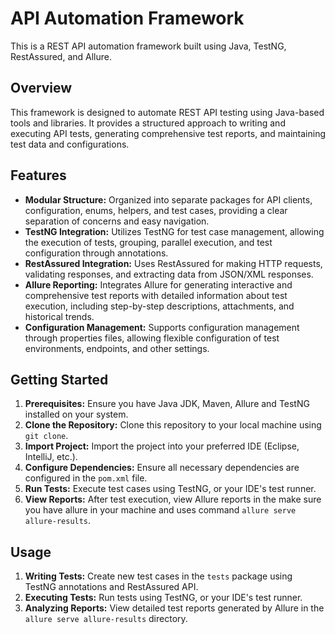 # API Automation Framework

This is a REST API automation framework built using Java, TestNG, RestAssured, and Allure.

## Overview

This framework is designed to automate REST API testing using Java-based tools and libraries. It provides a structured approach to writing and executing API tests, generating comprehensive test reports, and maintaining test data and configurations.

## Features

- **Modular Structure:** Organized into separate packages for API clients, configuration, enums, helpers, and test cases, providing a clear separation of concerns and easy navigation.
- **TestNG Integration:** Utilizes TestNG for test case management, allowing the execution of tests, grouping, parallel execution, and test configuration through annotations.
- **RestAssured Integration:** Uses RestAssured for making HTTP requests, validating responses, and extracting data from JSON/XML responses.
- **Allure Reporting:** Integrates Allure for generating interactive and comprehensive test reports with detailed information about test execution, including step-by-step descriptions, attachments, and historical trends.
- **Configuration Management:** Supports configuration management through properties files, allowing flexible configuration of test environments, endpoints, and other settings.
## Getting Started

1. **Prerequisites:** Ensure you have Java JDK, Maven, Allure and TestNG installed on your system.
2. **Clone the Repository:** Clone this repository to your local machine using `git clone`.
3. **Import Project:** Import the project into your preferred IDE (Eclipse, IntelliJ, etc.).
4. **Configure Dependencies:** Ensure all necessary dependencies are configured in the `pom.xml` file.
5. **Run Tests:** Execute test cases using TestNG, or your IDE's test runner.
6. **View Reports:** After test execution, view Allure reports in the make sure you have allure in your machine and uses command `allure serve allure-results`.

## Usage

1. **Writing Tests:** Create new test cases in the `tests` package using TestNG annotations and RestAssured API.
2. **Executing Tests:** Run tests using TestNG, or your IDE's test runner.
3. **Analyzing Reports:** View detailed test reports generated by Allure in the `allure serve allure-results` directory.
